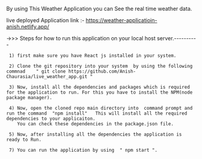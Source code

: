 By using This Weather Application you can See the real time weather data.

live deployed Application link :- https://weather-applicatioin-anish.netlify.app/

->>>  Steps for how to run this application on your local host server.----------

     1) first make sure you have React js installed in your system.
     
     2) Clone the git repository into your system  by using the following commnad    " git clone https://github.com/Anish-Chaurasia/live_weather_app.git "
     
     3) Now, install all the dependencies and packages which is required for the application to run. For this you have to install the NPM(node package manager).
     
     4) Now, open the cloned repo main directory into  command prompt and run the command  "npm install"   This will install all the required dependencies to your applicaiton.
        You can check these dependencies in the package.json file.
        
     5) Now, after installing all the dependencies the application is ready to Run.

     7) You can run the application by using  " npm start ".

     
